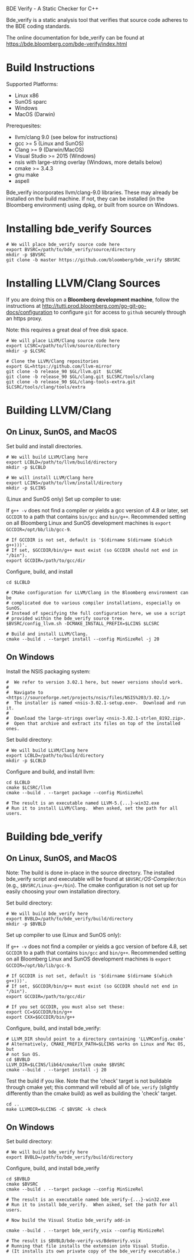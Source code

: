 BDE Verify - A Static Checker for C++

Bde_verify is a static analysis tool that verifies that source code adheres
to the BDE coding standards.

The online documentation for bde_verify can be found at
<https://bde.bloomberg.com/bde-verify/index.html>

Build Instructions
==================

Supported Platforms:
- Linux x86
- SunOS sparc
- Windows
- MacOS (Darwin)

Prerequesites: 
- llvm/clang 9.0 (see below for instructions)
- gcc >= 5 (Linux and SunOS)
- Clang >= 9 (Darwin/MacOS)
- Visual Studio >= 2015 (Windows)
- nsis with large-string overlay (Windows, more details below)
- cmake >= 3.4.3
- gnu make
- aspell

Bde_verify incorporates llvm/clang-9.0 libraries.  These may already be
installed on the build machine.  If not, they can be installed (in the
Bloomberg environment) using dpkg, or built from source on Windows.

Installing bde_verify Sources
=============================

    # We will place bde_verify source code here
    export BVSRC=/path/to/bde_verify/source/directory
    mkdir -p $BVSRC
    git clone -b master https://github.com/bloomberg/bde_verify $BVSRC

Installing LLVM/Clang Sources
=============================

If you are doing this on a **Bloomberg development machine**, follow the
instructions at
<http://tutti.prod.bloomberg.com/go-git-go-docs/configuration> to
configure `git` for access to `github` securely through an https proxy.

Note: this requires a great deal of free disk space.

    # We will place LLVM/Clang source code here
    export LCSRC=/path/to/llvm/source/directory
    mkdir -p $LCSRC

    # Clone the LLVM/Clang repositories
    export GL=https://github.com/llvm-mirror
    git clone -b release_90 $GL/llvm.git  $LCSRC
    git clone -b release_90 $GL/clang.git $LCSRC/tools/clang
    git clone -b release_90 $GL/clang-tools-extra.git $LCSRC/tools/clang/tools/extra

Building LLVM/Clang
===================

On Linux, SunOS, and MacOS
--------------------------

Set build and install directories.

    # We will build LLVM/Clang here
    export LCBLD=/path/to/llvm/build/directory
    mkdir -p $LCBLD

    # We will install LLVM/Clang here
    export LCINS=/path/to/llvm/install/directory
    mkdir -p $LCINS

(Linux and SunOS only) Set up compiler to use:

If `g++ -v` does not find a compiler or yields a gcc version of 4.8 or later,
set `GCCDIR` to a path that contains `bin/gcc` and `bin/g++`. Recommended
setting on all Bloomberg Linux and SunOS development machines is
`export GCCDIR=/opt/bb/lib/gcc-9`.

    # If GCCDIR is not set, default is '$(dirname $(dirname $(which g++)))'.
    # If set, $GCCDIR/bin/g++ must exist (so GCCDIR should not end in "/bin").
    export GCCDIR=/path/to/gcc/dir

Configure, build, and install

    cd $LCBLD

    # CMake configuration for LLVM/Clang in the Bloomberg environment can be
    # complicated due to various compiler installations, especially on SunOS.
    # Instead of specifying the full configuration here, we use a script
    # provided within the bde_verify source tree.
    $BVSRC/config_llvm.sh -DCMAKE_INSTALL_PREFIX=$LCINS $LCSRC

    # Build and install LLVM/Clang.
    cmake --build . --target install --config MinSizeRel -j 20

On Windows
----------

Install the NSIS packaging system:

    #  We refer to version 3.02.1 here, but newer versions should work.
    #
    #  Navigate to <https://sourceforge.net/projects/nsis/files/NSIS%203/3.02.1/>
    #  The installer is named <nsis-3.02.1-setup.exe>.  Download and run it.
    #
    #  Download the large-strings overlay <nsis-3.02.1-strlen_8192.zip>.
    #  Open that archive and extract its files on top of the installed ones.

Set build directory:

    # We will build LLVM/Clang here
    export LCBLD=/path/to/build/directory
    mkdir -p $LCBLD

Configure and build, and install llvm:

    cd $LCBLD
    cmake $LCSRC/llvm
    cmake --build . --target package --config MinSizeRel

    # The result is an executable named LLVM-5.{...}-win32.exe
    # Run it to install LLVM/Clang.  When asked, set the path for all users.

Building bde_verify 
===================

On Linux, SunOS, and MacOS
--------------------------

Note: The build is done in-place in the source directory. The installed
bde_verify script and executable will be found at
`$BVSRC/`*OS-Compiler*`/bin` (e.g., `$BVSRC/Linux-g++/bin`). The cmake
configuration is not set up for easily choosing your own installation
directory.

Set build directory:

    # We will build bde_verify here
    export BVBLD=/path/to/bde_verify/build/directory
    mkdir -p $BVBLD

Set up compiler to use (Linux and SunOS only):

If `g++ -v` does not find a compiler or yields a gcc version of before 4.8,
set `GCCDIR` to a path that contains `bin/gcc` and `bin/g++`. Recommended
setting on all Bloomberg Linux and SunOS development machines is
`export GCCDIR=/opt/bb/lib/gcc-9`.

    # If GCCDIR is not set, default is '$(dirname $(dirname $(which g++)))'.
    # If set, $GCCDIR/bin/g++ must exist (so GCCDIR should not end in "/bin").
    export GCCDIR=/path/to/gcc/dir

    # If you set GCCDIR, you must also set these:
    export CC=$GCCDIR/bin/g++
    export CXX=$GCCDIR/bin/g++

Configure, build, and install bde_verify:

    # LLVM_DIR should point to a directory containing 'LLVMConfig.cmake'
    # Alternatively, CMAKE_PREFIX_PATH=$LCINS works on Linux and Mac OS, but
    # not Sun OS.
    cd $BVBLD
    LLVM_DIR=$LCINS/lib64/cmake/llvm cmake $BVSRC
    cmake --build . --target install -j 20

Test the build if you like.  Note that the 'check' target is not buildable
through cmake yet; this command will rebuild all of `bde_verify` (slightly
differently than the cmake build) as well as building the 'check' target.

    cd ..
    make LLVMDIR=$LCINS -C $BVSRC -k check
   
On Windows
----------

Set build directory:

    # We will build bde_verify here
    export BVBLD=/path/to/bde_verify/build/directory

Configure, build, and install bde_verify

    cd $BVBLD
    cmake $BVSRC
    cmake --build . --target package --config MinSizeRel

    # The result is an executable named bde_verify-{...}-win32.exe
    # Run it to install bde_verify.  When asked, set the path for all users.

    # Now build the Visual Studio bde_verify add-in

    cmake --build . --target bde_verify_vsix --config MinSizeRel
   
    # The result is $BVBLD/bde-verify-vs/BdeVerify.vsix
    # Running that file installs the extension into Visual Studio.
    # (It installs its own private copy of the bde_verify executable.)
